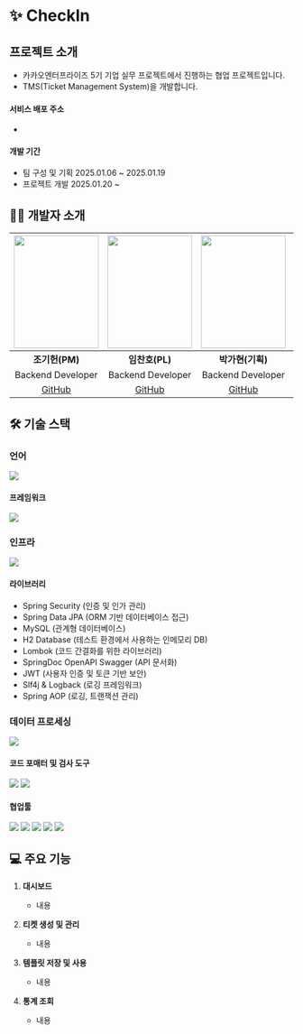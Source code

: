 # ✨ CheckIn

## 프로젝트 소개
- 카카오엔터프라이즈 5기 기업 실무 프로젝트에서 진행하는 협업 프로젝트입니다.
- TMS(Ticket Management System)을 개발합니다. 

#### 서비스 배포 주소
- 

#### 개발 기간
- 팀 구성 및 기획
  2025.01.06 ~ 2025.01.19
- 프로젝트 개발
  2025.01.20 ~

  
## 🧑‍💻 개발자 소개
|<img src="https://github.com/user-attachments/assets/da925077-bd1b-4c6f-b95c-4d5e9d5ef636" width="150px" height="200px" />|<img src="https://github.com/user-attachments/assets/c1484b75-778b-452a-b736-a06546048a2f" width="150px" height="200px"/>|<img src="https://github.com/user-attachments/assets/1892ca4b-9ee8-4a4a-aa1f-6b18e2c0c210" width="150px" height="200px"/>|<img src="https://github.com/user-attachments/assets/031b291c-66ba-4050-8bd8-78fa815a5a49" width="150px" height="200px" />|<img src="https://github.com/user-attachments/assets/e071c13e-3f2a-443b-89ba-622ced5ae6f0" width="150px" height="200px" />|
|:---:|:---:|:---:|:---:|:---:|
|**조기헌(PM)**|**임찬호(PL)**|**박가현(기획)**|**김철환**|**손성민**|
|Backend Developer|Backend Developer|Backend Developer|Backend Developer|Backend Developer|
|[GitHub](https://github.com/chogh824) | [GitHub](https://github.com/chanhoim) | [GitHub](https://github.com/chan9e)| [GitHub](https://github.com/limpiduscoruscare)| [GitHub](https://github.com/Dev-sungmin)|

## 🛠️ 기술 스택

### 언어

<img src="https://img.shields.io/badge/Java-ED8B00?style=for-the-badge&logo=openjdk&logoColor=white">

#### 프레임워크

<img src="https://img.shields.io/badge/Spring-6DB33F?style=for-the-badge&logo=spring&logoColor=white">

### 인프라

<img src="https://img.shields.io/badge/CSS-239120?&style=for-the-badge&logo=css3&logoColor=white">

#### 라이브러리

- Spring Security	(인증 및 인가 관리)
- Spring Data JPA	(ORM 기반 데이터베이스 접근)
- MySQL (관계형 데이터베이스)
- H2 Database	(테스트 환경에서 사용하는 인메모리 DB)
- Lombok (코드 간결화를 위한 라이브러리)
- SpringDoc OpenAPI	Swagger (API 문서화)
- JWT (사용자 인증 및 토큰 기반 보안)
- Slf4j & Logback	(로깅 프레임워크)
- Spring AOP (로깅, 트랜잭션 관리)

### 데이터 프로세싱

<img src="https://img.shields.io/badge/AXIOS-5A29E4?style=for-the-badge&logo=axios&logoColor=white">

#### 코드 포매터 및 검사 도구

<img src="https://img.shields.io/badge/eslint-3A33D1?style=for-the-badge&logo=eslint&logoColor=white"> <img src="https://img.shields.io/badge/prettier-1A2C34?style=for-the-badge&logo=prettier&logoColor=F7BA3E"> 

#### 협업툴

<img src="https://img.shields.io/badge/github-181717?style=for-the-badge&logo=github&logoColor=white"> <img src="https://img.shields.io/badge/Notion-000000?style=for-the-badge&logo=notion&logoColor=white"> <img src="https://img.shields.io/badge/Jira-0052CC?style=for-the-badge&logo=Jira&logoColor=white"> <img src="https://img.shields.io/badge/Figma-F24E1E?style=for-the-badge&logo=figma&logoColor=white"> <img src="https://img.shields.io/badge/-Swagger-%23Clojure?style=for-the-badge&logo=swagger&logoColor=white">

## 💻 주요 기능
1. **대시보드**
   - 내용

2. **티켓 생성 및 관리**
   - 내용

3. **템플릿 저장 및 사용**
   - 내용

4. **통계 조회**
   - 내용
     
